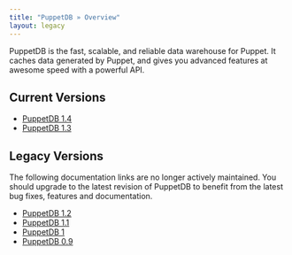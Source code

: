```yaml
---
title: "PuppetDB » Overview"
layout: legacy
---
```



PuppetDB is the fast, scalable, and reliable data warehouse for Puppet. It caches data generated by Puppet, and gives you advanced features at awesome speed with a powerful API.

Current Versions
-----

* [PuppetDB 1.4](./1.4)
* [PuppetDB 1.3](./1.3)

Legacy Versions
-----

The following documentation links are no longer actively maintained. You should upgrade to the latest revision of PuppetDB to benefit from the latest bug fixes, features and documentation.

* [PuppetDB 1.2](./1.2)
* [PuppetDB 1.1](./1.1)
* [PuppetDB 1](./1)
* [PuppetDB 0.9](./0.9)

